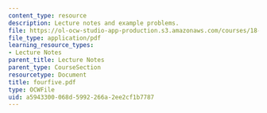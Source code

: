 ```yaml
---
content_type: resource
description: Lecture notes and example problems.
file: https://ol-ocw-studio-app-production.s3.amazonaws.com/courses/18-305-advanced-analytic-methods-in-science-and-engineering-fall-2004/a5943300068d5992266a2ee2cf1b7787_fourfive.pdf
file_type: application/pdf
learning_resource_types:
- Lecture Notes
parent_title: Lecture Notes
parent_type: CourseSection
resourcetype: Document
title: fourfive.pdf
type: OCWFile
uid: a5943300-068d-5992-266a-2ee2cf1b7787
---
```

